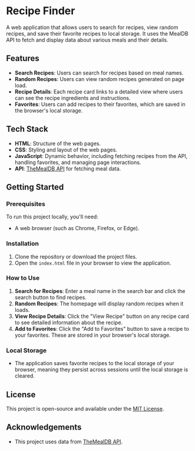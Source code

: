 
# Recipe Finder

A web application that allows users to search for recipes, view random recipes, and save their favorite recipes to local storage. It uses the MealDB API to fetch and display data about various meals and their details.

## Features
- **Search Recipes**: Users can search for recipes based on meal names.
- **Random Recipes**: Users can view random recipes generated on page load.
- **Recipe Details**: Each recipe card links to a detailed view where users can see the recipe ingredients and instructions.
- **Favorites**: Users can add recipes to their favorites, which are saved in the browser's local storage.

## Tech Stack
- **HTML**: Structure of the web pages.
- **CSS**: Styling and layout of the web pages.
- **JavaScript**: Dynamic behavior, including fetching recipes from the API, handling favorites, and managing page interactions.
- **API**: [TheMealDB API](https://www.themealdb.com/api.php) for fetching meal data.

## Getting Started

### Prerequisites
To run this project locally, you'll need:
- A web browser (such as Chrome, Firefox, or Edge).

### Installation
1. Clone the repository or download the project files.
2. Open the `index.html` file in your browser to view the application.

### How to Use
1. **Search for Recipes**: Enter a meal name in the search bar and click the search button to find recipes.
2. **Random Recipes**: The homepage will display random recipes when it loads.
3. **View Recipe Details**: Click the "View Recipe" button on any recipe card to see detailed information about the recipe.
4. **Add to Favorites**: Click the "Add to Favorites" button to save a recipe to your favorites. These are stored in your browser's local storage.

### Local Storage
- The application saves favorite recipes to the local storage of your browser, meaning they persist across sessions until the local storage is cleared.

## License
This project is open-source and available under the [MIT License](LICENSE).

## Acknowledgements
- This project uses data from [TheMealDB API](https://www.themealdb.com/api.php).
